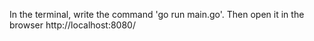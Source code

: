 In the terminal, write the command 'go run main.go'.
Then open it in the browser http://localhost:8080/
